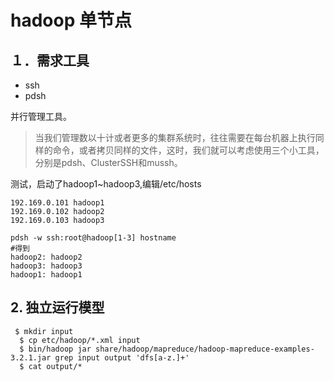 # hadoop 单节点

## １．需求工具

* ssh
* pdsh

并行管理工具。

> 当我们管理数以十计或者更多的集群系统时，往往需要在每台机器上执行同样的命令，或者拷贝同样的文件，这时，我们就可以考虑使用三个小工具，分别是pdsh、ClusterSSH和mussh。

测试，启动了hadoop1~hadoop3,编辑/etc/hosts

```shell
192.169.0.101 hadoop1
192.169.0.102 hadoop2
192.169.0.103 hadoop3
```

```shell
pdsh -w ssh:root@hadoop[1-3] hostname
#得到
hadoop2: hadoop2
hadoop3: hadoop3
hadoop1: hadoop1
```

## 2.  独立运行模型

```shell
 $ mkdir input
  $ cp etc/hadoop/*.xml input
  $ bin/hadoop jar share/hadoop/mapreduce/hadoop-mapreduce-examples-3.2.1.jar grep input output 'dfs[a-z.]+'
  $ cat output/*
```

